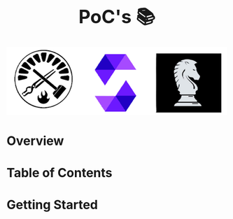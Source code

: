 <h1 align="center" style="font-size: 3em;">PoC's 📚</h1>

<p align="center">
  <img src="assets/mainLogo.png" alt="Description" width="1000"/>
</p>

# Overview

# Table of Contents


# Getting Started






